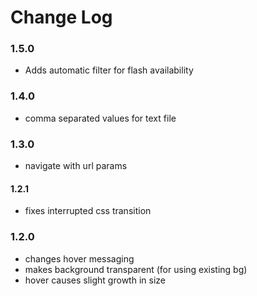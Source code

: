 # Change Log

### 1.5.0
* Adds automatic filter for flash availability

### 1.4.0
* comma separated values for text file

### 1.3.0
* navigate with url params

#### 1.2.1
* fixes interrupted css transition

### 1.2.0
* changes hover messaging
* makes background transparent (for using existing bg)
* hover causes slight growth in size